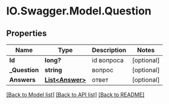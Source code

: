 # IO.Swagger.Model.Question
## Properties

Name | Type | Description | Notes
------------ | ------------- | ------------- | -------------
**Id** | **long?** | id вопроса | [optional] 
**_Question** | **string** | вопрос | [optional] 
**Answers** | [**List&lt;Answer&gt;**](Answer.md) | ответ | [optional] 

[[Back to Model list]](../README.md#documentation-for-models) [[Back to API list]](../README.md#documentation-for-api-endpoints) [[Back to README]](../README.md)

